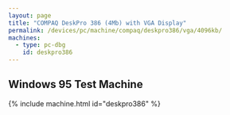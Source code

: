 ```yaml
---
layout: page
title: "COMPAQ DeskPro 386 (4Mb) with VGA Display"
permalink: /devices/pc/machine/compaq/deskpro386/vga/4096kb/
machines:
  - type: pc-dbg
    id: deskpro386
---
```


Windows 95 Test Machine
---

{% include machine.html id="deskpro386" %}
